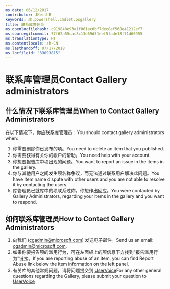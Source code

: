 ```yaml
---
ms.date: 06/12/2017
contributor: JKeithB
keywords: 库,powershell,cmdlet,psgallery
title: 联系库管理员
ms.openlocfilehash: c919848e93a1f061ac0bf7dec8ef568e41212ef7
ms.sourcegitcommit: 77f62a55cac8c13d69d51eef5fade18f71d66955
ms.translationtype: HT
ms.contentlocale: zh-CN
ms.lasthandoff: 07/17/2018
ms.locfileid: "39093815"
---
```

# <a name="contact-gallery-administrators"></a><span data-ttu-id="c0455-103">联系库管理员</span><span class="sxs-lookup"><span data-stu-id="c0455-103">Contact Gallery administrators</span></span>

## <a name="when-to-contact-gallery-administrators"></a><span data-ttu-id="c0455-104">什么情况下联系库管理员</span><span class="sxs-lookup"><span data-stu-id="c0455-104">When to Contact Gallery Administrators</span></span>

<span data-ttu-id="c0455-105">在以下情况下，你应联系库管理员：</span><span class="sxs-lookup"><span data-stu-id="c0455-105">You should contact gallery administrators when:</span></span>

1. <span data-ttu-id="c0455-106">你需要删除你已发布的项。</span><span class="sxs-lookup"><span data-stu-id="c0455-106">You need to delete an item that you published.</span></span>
2. <span data-ttu-id="c0455-107">你需要获得有关你的帐户的帮助。</span><span class="sxs-lookup"><span data-stu-id="c0455-107">You need help with your account.</span></span>
3. <span data-ttu-id="c0455-108">你想要报告库中项出现的问题。</span><span class="sxs-lookup"><span data-stu-id="c0455-108">You want to report an issue in the items in the gallery.</span></span>
4. <span data-ttu-id="c0455-109">你与其他用户之间发生项名称争议，而无法通过联系用户解决此问题。</span><span class="sxs-lookup"><span data-stu-id="c0455-109">You have item name dispute with other users and you are not able to resolve it by contacting the users.</span></span>
5. <span data-ttu-id="c0455-110">库管理员已就库中的项联系过你，你想作出回应。</span><span class="sxs-lookup"><span data-stu-id="c0455-110">You were contacted by Gallery Administrators, regarding your items in the gallery and you want to respond.</span></span>

## <a name="how-to-contact-gallery-administrators"></a><span data-ttu-id="c0455-111">如何联系库管理员</span><span class="sxs-lookup"><span data-stu-id="c0455-111">How to Contact Gallery Administrators</span></span>

1. <span data-ttu-id="c0455-112">向我们 (<cgadmin@microsoft.com>) 发送电子邮件。</span><span class="sxs-lookup"><span data-stu-id="c0455-112">Send us an email: <cgadmin@microsoft.com>.</span></span>
2. <span data-ttu-id="c0455-113">如果你要报告项的滥用行为，可在左面板上的项信息下方找到“报告滥用行为”链接。</span><span class="sxs-lookup"><span data-stu-id="c0455-113">If you are reporting abuse of an item, you can find Report Abuse link below the item information on the left panel.</span></span>
3. <span data-ttu-id="c0455-114">有关库的其他常规问题，请将问题提交到 [UserVoice](http://windowsserver.uservoice.com/forums/301869-powershell)</span><span class="sxs-lookup"><span data-stu-id="c0455-114">For any other general questions regarding the Gallery, please submit your question to [UserVoice](http://windowsserver.uservoice.com/forums/301869-powershell)</span></span>